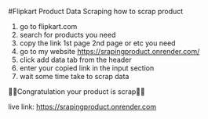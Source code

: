 #Flipkart Product Data Scraping
how to scrap product 
1. go to flipkart.com
2. search for products you need
3. copy the link 1st page 2nd page or etc you need
4. go to my website https://srapingproduct.onrender.com/
5. click add data tab from the header
6. enter your copied link in the input section
7. wait some time take to scrap data

🎉🎉Congratulation  your product is scrap🎉🎉

live link: https://srapingproduct.onrender.com

